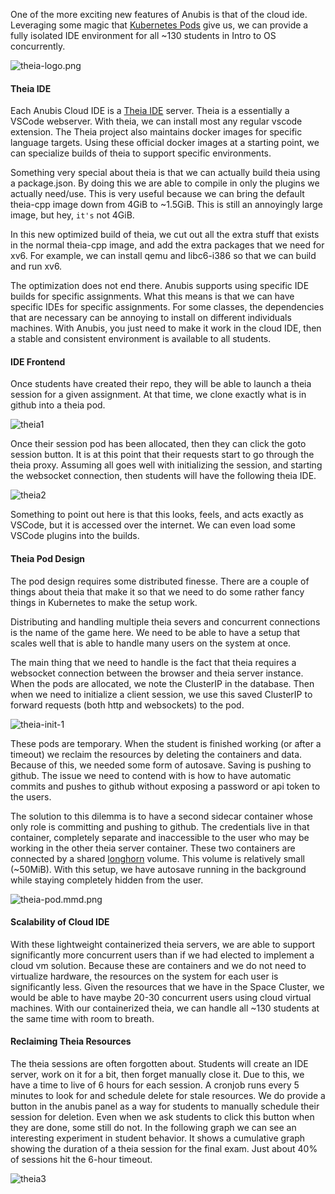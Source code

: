 One of the more exciting new features of Anubis is that of the cloud ide. Leveraging some magic
that [Kubernetes Pods](https://kubernetes.io/docs/concepts/workloads/pods/) give us, we can provide a fully isolated IDE environment for all ~130 students in Intro to OS concurrently.

![theia-logo.png](/api/public/static/80edb046dfae7c0f)

#### Theia IDE

Each Anubis Cloud IDE is a
[Theia IDE](https://theia-ide.org/)
server. Theia is a essentially a VSCode webserver. With theia, we can install most any regular vscode
extension. The Theia project also maintains docker images for specific language targets. Using
these official docker images at a starting point, we can specialize builds of theia to support
specific environments.

Something very special about theia is that we can actually build theia using a package.json. By doing
this we are able to compile in only the plugins we actually need/use. This is very useful because we can
bring the default theia-cpp image down from 4GiB to ~1.5GiB. This is still an annoyingly large image,
but hey, `it's` not 4GiB.

In this new optimized build of theia, we cut out all the extra stuff that exists in the normal theia-cpp
image, and add the extra packages that we need for xv6. For example, we can install qemu and libc6-i386
so that we can build and run xv6.

The optimization does not end there. Anubis supports using specific IDE builds for specific
assignments. What this means is that we can have specific IDEs for specific assignments. For some
classes, the dependencies that are necessary can be annoying to install on different individuals
machines. With Anubis, you just need to make it work in the cloud IDE, then a stable and consistent
environment is available to all students.

#### IDE Frontend

Once students have created their repo, they will be able to launch a theia session for a given
assignment. At that time, we clone exactly what is in github into a theia pod.

![theia1](/api/public/static/f43c253a3c781101)

Once their session pod has been allocated, then they can click the goto session button. It is at this
point that their requests start to go through the theia proxy. Assuming all goes well with initializing
the session, and starting the websocket connection, then students will have the following theia IDE.

![theia2](/api/public/static/002315b86f8b557f)

Something to point out here is that this looks, feels, and acts exactly as VSCode, but it is accessed
over the internet. We can even load some VSCode plugins into the builds.

#### Theia Pod Design

The pod design requires some distributed finesse. There are a couple of things about theia that make it
so that we need to do some rather fancy things in Kubernetes to make the setup work.

Distributing and handling multiple theia severs and concurrent connections is the name of the game here.
We need to be able to have a setup that scales well that is able to handle many users on the system at
once.

The main thing that we need to handle is the fact that theia requires a websocket connection between the
browser and theia server instance. When the pods are allocated, we note the ClusterIP in the database.
Then when we need to initialize a client session, we use this saved ClusterIP to forward requests (both
http and websockets) to the pod.

![theia-init-1](/api/public/static/0de69b0786007e60)

These pods are temporary. When the student is finished working (or after a timeout) we reclaim the
resources by deleting the containers and data. Because of this, we needed some form of autosave. Saving
is pushing to github. The issue we need to contend with is how to have automatic commits and pushes
to github without exposing a password or api token to the users.

The solution to this dilemma is to have a second sidecar container whose only role is committing and
pushing to github. The credentials live in that container, completely separate and inaccessible to the
user who may be working in the other theia server container. These two containers are connected by a
shared [longhorn](https://rancher.com/products/longhorn/)
volume. This volume is relatively small (~50MiB). With this setup, we have autosave
running in the background while staying completely hidden from the user.

![theia-pod.mmd.png](/api/public/static/9e023fa2714d8cdd)

#### Scalability of Cloud IDE

With these lightweight containerized theia servers, we are able to support significantly more concurrent
users than if we had elected to implement a cloud vm solution. Because these are containers and we do
not need to virtualize hardware, the resources on the system for each user is significantly less. Given
the resources that we have in the Space Cluster, we would be able to have maybe 20-30 concurrent users
using cloud virtual machines. With our containerized theia, we can handle all ~130 students at the same
time with room to breath.


#### Reclaiming Theia Resources
  The theia sessions are often forgotten about. Students will create an IDE server, work on it for a bit,
  then forget manually close it. Due to this, we have a time to live of 6 hours for each session. A
  cronjob runs every 5 minutes to look for and schedule delete for stale resources. We do provide a button
  in the anubis panel as a way for students to manually schedule their session for deletion. Even when we
  ask students to click this button when they are done, some still do not. In the following graph we can
  see an interesting experiment in student behavior. It shows a cumulative graph showing the duration of a
  theia session for the final exam. Just about 40% of sessions hit the 6-hour timeout.

  ![theia3](/api/public/static/52f59217b8caaa02)
